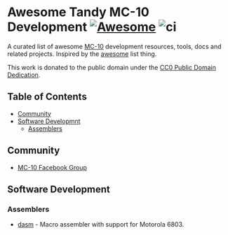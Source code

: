 # Awesome Tandy MC-10 Development [![Awesome](https://awesome.re/badge-flat.svg)](https://awesome.re) ![ci](https://github.com/dougmasten/awesome-mc10/workflows/ci/badge.svg)
A curated list of awesome [MC-10](https://en.wikipedia.org/wiki/TRS-80_MC-10) development resources, tools, docs and related projects.
Inspired by the [awesome](https://github.com/sindresorhus/awesome) list thing.

This work is donated to the public domain under the [CC0 Public Domain Dedication](https://creativecommons.org/publicdomain/zero/1.0/).

## Table of Contents

- [Community](#community)
- [Software Developmnt](#software-development)
  * [Assemblers](#assemblers)

## Community

- [MC-10 Facebook Group](https://www.facebook.com/groups/731424100317748)

## Software Development

### Assemblers

- [dasm](https://github.com/dasm-assembler/dasm) - Macro assembler with support for Motorola 6803.
